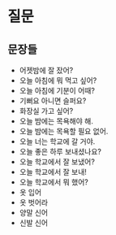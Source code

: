 
# 질문

## 문장들

  - 어젯밤에 잘 잤어?
  - 오늘 아침에 뭐 먹고 싶어?
  - 오늘 아침에 기분이 어때?
  - 기뻐요 아니면 슬퍼요?
  - 화장실 가고 싶어?
  - 오늘 밤에는 목욕해야 해.
  - 오늘 밤에는 목욕할 필요 없어.
  - 오늘 너는 학교에 갈 거야.
  - 오늘 좋은 하루 보내셨나요?
  - 오늘 학교에서 잘 보냈어?
  - 오늘 학교에서 잘 보내!
  - 오늘 학교에서 뭐 했어?
  - 옷 입어
  - 옷 벗어라
  - 양말 신어
  - 신발 신어
